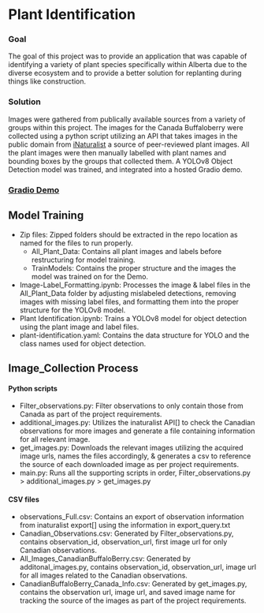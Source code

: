 # Plant Identification

### Goal
The goal of this project was to provide an application that was capable of identifying a variety of plant species specifically within Alberta due to the diverse ecosystem and to provide a better solution for replanting during things like construction.

### Solution
Images were gathered from publically available sources from a variety of groups within this project. The images for the Canada Buffaloberry were collected using a python script utilizing an API that takes images in the public domain from [iNaturalist](https://www.inaturalist.org/) a source of peer-reviewed plant images. All the plant images were then manually labelled with plant names and bounding boxes by the groups that collected them. A YOLOv8 Object Detection model was trained, and integrated into a hosted Gradio demo.

### [Gradio Demo](https://kadenshubert-plant-id-demo.hf.space)

## Model Training
- Zip files: Zipped folders should be extracted in the repo location as named for the files to run properly.
  - All_Plant_Data: Contains all plant images and labels before restructuring for model training.
  - TrainModels: Contains the proper structure and the images the model was trained on for the Demo.
- Image-Label_Formatting.ipynb: Processes the image & label files in the All_Plant_Data folder by adjusting mislabeled detections, removing images with missing label files, and formatting them into the proper structure for the YOLOv8 model.
- Plant Identification.ipynb: Trains a YOLOv8 model for object detection using the plant image and label files.
- plant-identification.yaml: Contains the data structure for YOLO and the class names used for object detection.

## Image_Collection Process
#### Python scripts
- Filter_observations.py: Filter observations to only contain those from Canada as part of the project requirements.
- additional_images.py: Utilizes the inaturalist API[] to check the Canadian observations for more images and generate a file containing information for all relevant image.
- get_images.py: Downloads the relevant images utilizing the acquired image urls, names the files accordingly, & generates a csv to reference the source of each downloaded image as per project requirements.
- main.py: Runs all the supporting scripts in order, Filter_observations.py > additional_images.py > get_images.py
#### CSV files
- observations_Full.csv: Contains an export of observation information from inaturalist export[] using the information in export_query.txt
- Canadian_Observations.csv: Generated by Filter_observations.py, contains observation_id, observation_url, first image url for only Canadian observations.
- All_Images_CanadianBuffaloBerry.csv: Generated by additonal_images.py, contains observation_id, observation_url, image url for all images related to the Canadian observations.  
- CanadianBuffaloBerry_Canada_Info.csv: Generated by get_images.py, contains the observation url, image url, and saved image name for tracking the source of the images as part of the project requirements.
